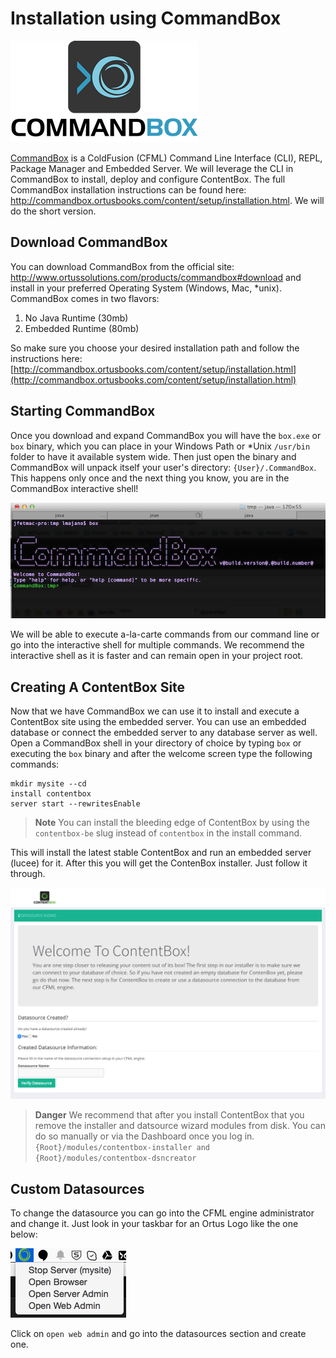 # Installation using CommandBox

![](../images/CommandBoxLogo.png)

[CommandBox](http://www.ortussolutions.com/products/commandbox) is a ColdFusion (CFML) Command Line Interface (CLI), REPL, Package Manager and Embedded Server.  We will leverage the CLI in CommandBox to install, deploy and configure ContentBox.  The full CommandBox installation instructions can be found here: http://commandbox.ortusbooks.com/content/setup/installation.html.  We will do the short version.


## Download CommandBox
You can download CommandBox from the official site: http://www.ortussolutions.com/products/commandbox#download and install in your preferred Operating System (Windows, Mac, *unix).  CommandBox comes in two flavors:

1. No Java Runtime (30mb)
2. Embedded Runtime (80mb)

So make sure you choose your desired installation path and follow the instructions here: [http://commandbox.ortusbooks.com/content/setup/installation.html](http://commandbox.ortusbooks.com/content/setup/installation.html)


## Starting CommandBox
Once you download and expand CommandBox you will have the `box.exe` or `box` binary, which you can place in your Windows Path or *Unix `/usr/bin` folder to have it available system wide.  Then just open the binary and CommandBox will unpack itself your user's directory: `{User}/.CommandBox`.  This happens only once and the next thing you know, you are in the CommandBox interactive shell!

![](../images/commandbox-terminal.png)

We will be able to execute a-la-carte commands from our command line or go into the interactive shell for multiple commands.  We recommend the interactive shell as it is faster and can remain open in your project root.

## Creating A ContentBox Site

Now that we have CommandBox we can use it to install and execute a ContentBox site using the embedded server.  You can use an embedded database or connect the embedded server to any database server as well.  Open a CommandBox shell in your directory of choice by typing `box` or executing the `box` binary and after the welcome screen type the following commands:

```
mkdir mysite --cd
install contentbox
server start --rewritesEnable
```

> **Note** You can install the bleeding edge of ContentBox by using the `contentbox-be` slug instead of `contentbox` in the install command.

This will install the latest stable ContentBox and run an embedded server (lucee) for it.  After this you will get the ContenBox installer.  Just follow it through.

![](../images/datasource_wizard.png)

> **Danger** We recommend that after you install ContentBox that you remove the installer and datsource wizard modules from disk.  You can do so manually or via the Dashboard once you log in. `{Root}/modules/contentbox-installer and {Root}/modules/contentbox-dsncreator`


## Custom Datasources

To change the datasource you can go into the CFML engine administrator and change it.  Just look in your taskbar for an Ortus Logo like the one below:

![](../images/commandbox_tray.png)

Click on `open web admin` and go into the datasources section and create one.